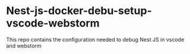 # Nest-js-docker-debu-setup-vscode-webstorm
This repo contains the configuration needed to debug Nest JS in vscode and webstorm

